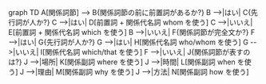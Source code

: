 graph TD
    A[関係詞節] --> B{関係詞節の前に前置詞があるか?}
    B -->|はい| C{先行詞が人か?}
    C -->|はい| D[前置詞 + 関係代名詞 whom を使う]
    C -->|いいえ| E[前置詞 + 関係代名詞 which を使う]
    B -->|いいえ| F{関係詞節が完全文か?}
    F -->|はい| G{先行詞が人か?}
    G -->|はい| H[関係代名詞 who/whom を使う]
    G -->|いいえ| I[関係代名詞 which/that を使う]
    F -->|いいえ| J{関係詞節が表すのは?}
    J -->|場所| K[関係副詞 where を使う]
    J -->|時間| L[関係副詞 when を使う]
    J -->|理由| M[関係副詞 why を使う]
    J -->|方法| N[関係副詞 how を使う]
